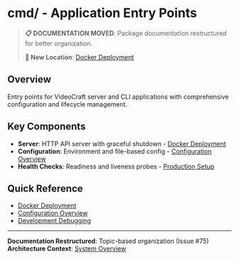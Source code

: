 # cmd/ - Application Entry Points

> **📋 DOCUMENTATION MOVED**: Package documentation restructured for better organization.
> 
> **📍 New Location**: [Docker Deployment](../docs/deployment/docker.md)

## Overview
Entry points for VideoCraft server and CLI applications with comprehensive configuration and lifecycle management.

## Key Components
- **Server**: HTTP API server with graceful shutdown - [Docker Deployment](../docs/deployment/docker.md)
- **Configuration**: Environment and file-based config - [Configuration Overview](../docs/configuration/overview.md)
- **Health Checks**: Readiness and liveness probes - [Production Setup](../docs/deployment/production.md)

## Quick Reference
- [Docker Deployment](../docs/deployment/docker.md)
- [Configuration Overview](../docs/configuration/overview.md)
- [Development Debugging](../docs/development/debugging.md)

---

**Documentation Restructured**: Topic-based organization (Issue #75)  
**Architecture Context**: [System Overview](../docs/architecture/overview.md)